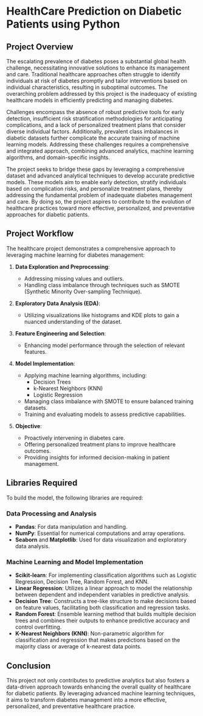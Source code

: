 # HealthCare Prediction on Diabetic Patients using Python

## Project Overview
The escalating prevalence of diabetes poses a substantial global health challenge, necessitating innovative solutions to enhance its management and care. Traditional healthcare approaches often struggle to identify individuals at risk of diabetes promptly and tailor interventions based on individual characteristics, resulting in suboptimal outcomes. The overarching problem addressed by this project is the inadequacy of existing healthcare models in efficiently predicting and managing diabetes.

Challenges encompass the absence of robust predictive tools for early detection, insufficient risk stratification methodologies for anticipating complications, and a lack of personalized treatment plans that consider diverse individual factors. Additionally, prevalent class imbalances in diabetic datasets further complicate the accurate training of machine learning models. Addressing these challenges requires a comprehensive and integrated approach, combining advanced analytics, machine learning algorithms, and domain-specific insights.

The project seeks to bridge these gaps by leveraging a comprehensive dataset and advanced analytical techniques to develop accurate predictive models. These models aim to enable early detection, stratify individuals based on complication risks, and personalize treatment plans, thereby addressing the fundamental problem of inadequate diabetes management and care. By doing so, the project aspires to contribute to the evolution of healthcare practices toward more effective, personalized, and preventative approaches for diabetic patients.

## Project Workflow
The healthcare project demonstrates a comprehensive approach to leveraging machine learning for diabetes management:

1. **Data Exploration and Preprocessing**:
   - Addressing missing values and outliers.
   - Handling class imbalance through techniques such as SMOTE (Synthetic Minority Over-sampling Technique).

2. **Exploratory Data Analysis (EDA)**:
   - Utilizing visualizations like histograms and KDE plots to gain a nuanced understanding of the dataset.

3. **Feature Engineering and Selection**:
   - Enhancing model performance through the selection of relevant features.

4. **Model Implementation**:
   - Applying machine learning algorithms, including:
     - Decision Trees
     - k-Nearest Neighbors (KNN)
     - Logistic Regression
   - Managing class imbalance with SMOTE to ensure balanced training datasets.
   - Training and evaluating models to assess predictive capabilities.

5. **Objective**:
   - Proactively intervening in diabetes care.
   - Offering personalized treatment plans to improve healthcare outcomes.
   - Providing insights for informed decision-making in patient management.

## Libraries Required
To build the model, the following libraries are required:

### Data Processing and Analysis
- **Pandas**: For data manipulation and handling.
- **NumPy**: Essential for numerical computations and array operations.
- **Seaborn** and **Matplotlib**: Used for data visualization and exploratory data analysis.

### Machine Learning and Model Implementation
- **Scikit-learn**: For implementing classification algorithms such as Logistic Regression, Decision Tree, Random Forest, and KNN.
- **Linear Regression**: Utilizes a linear approach to model the relationship between dependent and independent variables in predictive analysis.
- **Decision Tree**: Constructs a tree-like structure to make decisions based on feature values, facilitating both classification and regression tasks.
- **Random Forest**: Ensemble learning method that builds multiple decision trees and combines their outputs to enhance predictive accuracy and control overfitting.
- **K-Nearest Neighbors (KNN)**: Non-parametric algorithm for classification and regression that makes predictions based on the majority class or average of k-nearest data points.

## Conclusion
This project not only contributes to predictive analytics but also fosters a data-driven approach towards enhancing the overall quality of healthcare for diabetic patients. By leveraging advanced machine learning techniques, it aims to transform diabetes management into a more effective, personalized, and preventative healthcare practice.
